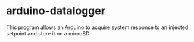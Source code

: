 # arduino-datalogger
This program allows an Arduino to acquire system response to an injected setpoint and store it on a microSD

